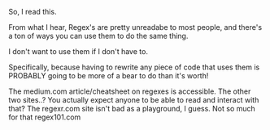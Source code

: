 So, I read this.

From what I hear, Regex's are pretty unreadabe to most people, and there's a ton of ways you can use them to do the same thing.

I don't want to use them if I don't have to.

Specifically, because having to rewrite any piece of code that uses them is PROBABLY going to be more of a bear to do than it's worth!

The medium.com article/cheatsheet on regexes is accessible. The other two sites..? You actually expect anyone to be able to read and interact with that? The regexr.com site isn't bad as a playground, I guess. Not so much for that regex101.com